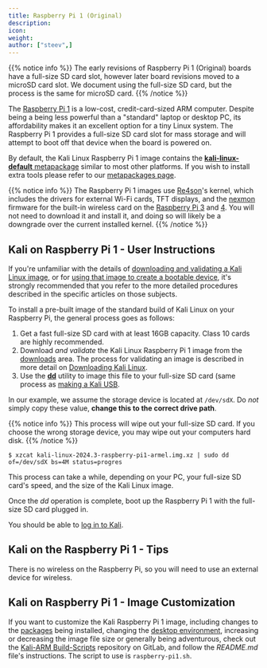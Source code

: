 ```yaml
---
title: Raspberry Pi 1 (Original)
description:
icon:
weight:
author: ["steev",]
---
```


{{% notice info %}}
The early revisions of Raspberry Pi 1 (Original) boards have a full-size SD card slot, however later board revisions moved to a microSD card slot. We document using the full-size SD card, but the process is the same for microSD card.
{{% /notice %}}

The [Raspberry Pi 1](https://raspberrypi.org/) is a low-cost, credit-card-sized ARM computer. Despite being a being less powerful than a "standard" laptop or desktop PC, its affordability makes it an excellent option for a tiny Linux system. The Raspberry Pi 1 provides a full-size SD card slot for mass storage and will attempt to boot off that device when the board is powered on.

By default, the Kali Linux Raspberry Pi 1 image contains the [**kali-linux-default** metapackage](/docs/general-use/metapackages/) similar to most other platforms. If you wish to install extra tools please refer to our [metapackages page](/docs/general-use/metapackages/).

{{% notice info %}}
The Raspberry Pi 1 images use [Re4son](https://twitter.com/re4sonkernel)'s kernel, which includes the drivers for external Wi-Fi cards, TFT displays, and the [nexmon](https://github.com/seemoo-lab/nexmon) firmware for the built-in wireless card on the [Raspberry Pi 3](/docs/arm/raspberry-pi-3/) and [4](/docs/arm/raspberry-pi-4/). You will not need to download it and install it, and doing so will likely be a downgrade over the current installed kernel.
{{% /notice %}}

## Kali on Raspberry Pi 1 - User Instructions

If you're unfamiliar with the details of [downloading and validating a Kali Linux image](/docs/introduction/download-official-kali-linux-images/), or for [using that image to create a bootable device](/docs/usb/live-usb-install-with-windows/), it's strongly recommended that you refer to the more detailed procedures described in the specific articles on those subjects.

To install a pre-built image of the standard build of Kali Linux on your Raspberry Pi, the general process goes as follows:

1. Get a fast full-size SD card with at least 16GB capacity. Class 10 cards are highly recommended.
2. Download _and validate_ the Kali Linux Raspberry Pi 1 image from the [downloads](/get-kali/) area. The process for validating an image is described in more detail on [Downloading Kali Linux](/docs/introduction/download-official-kali-linux-images/).
3. Use the **[dd](https://manpages.debian.org/testing/coreutils/dd.1.en.html)** utility to image this file to your full-size SD card (same process as [making a Kali USB](/docs/usb/live-usb-install-with-windows/).

In our example, we assume the storage device is located at `/dev/sdX`. Do _not_ simply copy these value, **change this to the correct drive path**.

{{% notice info %}}
This process will wipe out your full-size SD card. If you choose the wrong storage device, you may wipe out your computers hard disk.
{{% /notice %}}

```console
$ xzcat kali-linux-2024.3-raspberry-pi1-armel.img.xz | sudo dd of=/dev/sdX bs=4M status=progres
```

This process can take a while, depending on your PC, your full-size SD card's speed, and the size of the Kali Linux image.

Once the _dd_ operation is complete, boot up the Raspberry Pi 1 with the full-size SD card plugged in.

You should be able to [log in to Kali](/docs/introduction/default-credentials/).

## Kali on the Raspberry Pi 1 - Tips

There is no wireless on the Raspberry Pi, so you will need to use an external device for wireless.

## Kali on Raspberry Pi 1 - Image Customization

If you want to customize the Kali Raspberry Pi 1 image, including changes to the [packages](/docs/general-use/metapackages/) being installed, changing the [desktop environment](/docs/general-use/switching-desktop-environments/), increasing or decreasing the image file size or generally being adventurous, check out the [Kali-ARM Build-Scripts](https://gitlab.com/kalilinux/build-scripts/kali-arm) repository on GitLab, and follow the _README.md_ file's instructions. The script to use is `raspberry-pi1.sh`.
